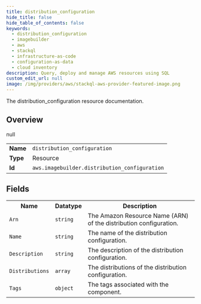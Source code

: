 ```yaml
---
title: distribution_configuration
hide_title: false
hide_table_of_contents: false
keywords:
  - distribution_configuration
  - imagebuilder
  - aws
  - stackql
  - infrastructure-as-code
  - configuration-as-data
  - cloud inventory
description: Query, deploy and manage AWS resources using SQL
custom_edit_url: null
image: /img/providers/aws/stackql-aws-provider-featured-image.png
---
```

The distribution_configuration resource documentation.

## Overview
<table><tbody>
<tr><td><b>Name</b></td><td><code>distribution_configuration</code></td></tr>
<tr><td><b>Type</b></td><td>Resource</td></tr>
null
<tr><td><b>Id</b></td><td><code>aws.imagebuilder.distribution_configuration</code></td></tr>
</tbody></table>

## Fields
<table><tbody>
<tr><th>Name</th><th>Datatype</th><th>Description</th></tr>
<tr><td><code>Arn</code></td><td><code>string</code></td><td>The Amazon Resource Name (ARN) of the distribution configuration.</td></tr><tr><td><code>Name</code></td><td><code>string</code></td><td>The name of the distribution configuration.</td></tr><tr><td><code>Description</code></td><td><code>string</code></td><td>The description of the distribution configuration.</td></tr><tr><td><code>Distributions</code></td><td><code>array</code></td><td>The distributions of the distribution configuration.</td></tr><tr><td><code>Tags</code></td><td><code>object</code></td><td>The tags associated with the component.</td></tr>
</tbody></table>